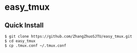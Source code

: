 # easy\_tmux

## Quick Install 
```bash
$ git clone https://github.com/ZhangZhuoSJTU/easy_tmux.git
$ cd easy_tmux
$ cp .tmux.conf ~/.tmux.conf
```
